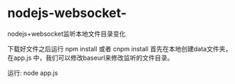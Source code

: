 # nodejs-websocket-
nodejs+websocket监听本地文件目录变化


下载好文件之后运行   npm install  或者  cnpm install
首先在本地创建data文件夹，在app.js 中，我们可以修改baseurl来修改监听的文件目录。

运行:  node app.js
